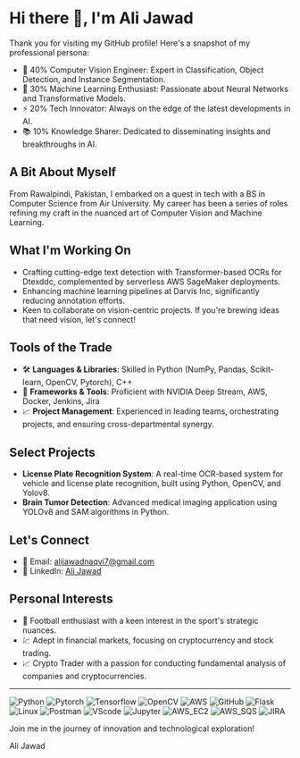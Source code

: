 # Hi there 👋, I'm Ali Jawad

Thank you for visiting my GitHub profile! Here's a snapshot of my professional persona:

- 🔭 40% Computer Vision Engineer: Expert in Classification, Object Detection, and Instance Segmentation.
- 🌱 30% Machine Learning Enthusiast: Passionate about Neural Networks and Transformative Models.
- ⚡ 20% Tech Innovator: Always on the edge of the latest developments in AI.
- 📚 10% Knowledge Sharer: Dedicated to disseminating insights and breakthroughs in AI.

## A Bit About Myself
From Rawalpindi, Pakistan, I embarked on a quest in tech with a BS in Computer Science from Air University. My career has been a series of roles refining my craft in the nuanced art of Computer Vision and Machine Learning.

## What I'm Working On
- Crafting cutting-edge text detection with Transformer-based OCRs for Dtexddc, complemented by serverless AWS SageMaker deployments.
- Enhancing machine learning pipelines at Darvis Inc, significantly reducing annotation efforts.
- Keen to collaborate on vision-centric projects. If you're brewing ideas that need vision, let's connect!

## Tools of the Trade
- 🛠️ **Languages & Libraries**: Skilled in Python (NumPy, Pandas, Scikit-learn, OpenCV, Pytorch), C++
- 🚀 **Frameworks & Tools**: Proficient with NVIDIA Deep Stream, AWS, Docker, Jenkins, Jira
- 📈 **Project Management**: Experienced in leading teams, orchestrating projects, and ensuring cross-departmental synergy.

## Select Projects
- **License Plate Recognition System**: A real-time OCR-based system for vehicle and license plate recognition, built using Python, OpenCV, and Yolov8.
- **Brain Tumor Detection**: Advanced medical imaging application using YOLOv8 and SAM algorithms in Python.

## Let's Connect
- 📧 Email: [alijawadnaqvi7@gmail.com](mailto:alijawadnaqvi7@gmail.com)
- 💼 LinkedIn: [Ali Jawad](https://www.linkedin.com/in/alijawad07)

## Personal Interests
- 🏈 Football enthusiast with a keen interest in the sport's strategic nuances.
- 💹 Adept in financial markets, focusing on cryptocurrency and stock trading.
- 📈 Crypto Trader with a passion for conducting fundamental analysis of companies and cryptocurrencies.

---

![Python](https://raw.githubusercontent.com/alijawad07/alijawad07/main/icons/python.svg) ![Pytorch](https://raw.githubusercontent.com/alijawad07/alijawad07/main/icons/pytorch-color.svg)  ![Tensorflow](https://raw.githubusercontent.com/alijawad07/alijawad07/main/icons/tensorflow-color.svg) ![OpenCV](https://raw.githubusercontent.com/alijawad07/alijawad07/main/icons/opencv-color.svg) ![AWS](https://raw.githubusercontent.com/alijawad07/alijawad07/main/icons/amazonaws.svg) ![GitHub](https://raw.githubusercontent.com/alijawad07/alijawad07/main/icons/github-color.svg) ![Flask](https://raw.githubusercontent.com/alijawad07/alijawad07/main/icons/flask-color.svg) ![Linux](https://raw.githubusercontent.com/alijawad07/alijawad07/main/icons/linux-color.svg) ![Postman](https://raw.githubusercontent.com/alijawad07/alijawad07/main/icons/postman-color.svg) ![VScode](https://raw.githubusercontent.com/alijawad07/alijawad07/main/icons/visualstudiocode-color.svg) ![Jupyter](https://raw.githubusercontent.com/alijawad07/alijawad07/main/icons/jupyter-color.svg) ![AWS_EC2](https://raw.githubusercontent.com/alijawad07/alijawad07/main/icons/amazonec2-color.svg) ![AWS_SQS](https://raw.githubusercontent.com/alijawad07/alijawad07/main/icons/amazonsqs-color.svg) ![JIRA](https://raw.githubusercontent.com/alijawad07/alijawad07/main/icons/jira-color.svg)

Join me in the journey of innovation and technological exploration!

Ali Jawad
